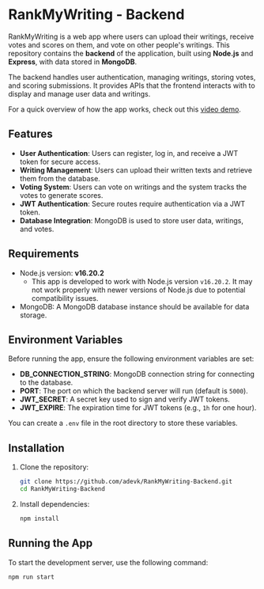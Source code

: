 # RankMyWriting - Backend

RankMyWriting is a web app where users can upload their writings, receive votes and scores on them, and vote on other people's writings. This repository contains the **backend** of the application, built using **Node.js** and **Express**, with data stored in **MongoDB**.

The backend handles user authentication, managing writings, storing votes, and scoring submissions. It provides APIs that the frontend interacts with to display and manage user data and writings.

For a quick overview of how the app works, check out this [video demo](https://youtu.be/Owe9Kdfzhw8).

## Features

-   **User Authentication**: Users can register, log in, and receive a JWT token for secure access.
-   **Writing Management**: Users can upload their written texts and retrieve them from the database.
-   **Voting System**: Users can vote on writings and the system tracks the votes to generate scores.
-   **JWT Authentication**: Secure routes require authentication via a JWT token.
-   **Database Integration**: MongoDB is used to store user data, writings, and votes.

## Requirements

-   Node.js version: **v16.20.2**
    -   This app is developed to work with Node.js version `v16.20.2`. It may not work properly with newer versions of Node.js due to potential compatibility issues.
-   MongoDB: A MongoDB database instance should be available for data storage.

## Environment Variables

Before running the app, ensure the following environment variables are set:

-   **DB_CONNECTION_STRING**: MongoDB connection string for connecting to the database.
-   **PORT**: The port on which the backend server will run (default is `5000`).
-   **JWT_SECRET**: A secret key used to sign and verify JWT tokens.
-   **JWT_EXPIRE**: The expiration time for JWT tokens (e.g., `1h` for one hour).

You can create a `.env` file in the root directory to store these variables.

## Installation

1. Clone the repository:

   ```bash
   git clone https://github.com/adevk/RankMyWriting-Backend.git
   cd RankMyWriting-Backend

2. Install dependencies:

	```bash
	npm install

## Running the App

To start the development server, use the following command:

	npm run start
